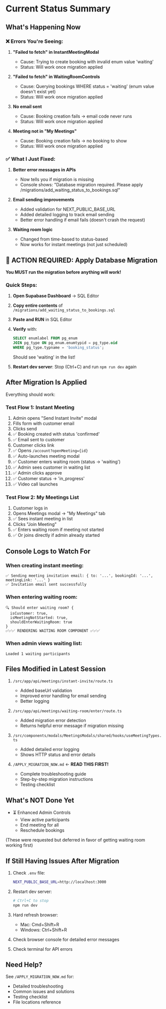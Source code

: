 # Current Status Summary

## What's Happening Now

### ❌ Errors You're Seeing:

1. **"Failed to fetch" in InstantMeetingModal**
   - Cause: Trying to create booking with invalid enum value 'waiting'
   - Status: Will work once migration applied

2. **"Failed to fetch" in WaitingRoomControls**
   - Cause: Querying bookings WHERE status = 'waiting' (enum value doesn't exist yet)
   - Status: Will work once migration applied

3. **No email sent**
   - Cause: Booking creation fails → email code never runs
   - Status: Will work once migration applied

4. **Meeting not in "My Meetings"**
   - Cause: Booking creation fails → no booking to show
   - Status: Will work once migration applied

### ✅ What I Just Fixed:

1. **Better error messages in APIs**
   - Now tells you if migration is missing
   - Console shows: "Database migration required. Please apply /migrations/add_waiting_status_to_bookings.sql"

2. **Email sending improvements**
   - Added validation for NEXT_PUBLIC_BASE_URL
   - Added detailed logging to track email sending
   - Better error handling if email fails (doesn't crash the request)

3. **Waiting room logic**
   - Changed from time-based to status-based
   - Now works for instant meetings (not just scheduled)

## 🚨 ACTION REQUIRED: Apply Database Migration

**You MUST run the migration before anything will work!**

### Quick Steps:

1. **Open Supabase Dashboard** → SQL Editor

2. **Copy entire contents** of `/migrations/add_waiting_status_to_bookings.sql`

3. **Paste and RUN** in SQL Editor

4. **Verify** with:
   ```sql
   SELECT enumlabel FROM pg_enum 
   JOIN pg_type ON pg_enum.enumtypid = pg_type.oid 
   WHERE pg_type.typname = 'booking_status';
   ```
   Should see 'waiting' in the list!

5. **Restart dev server**: Stop (Ctrl+C) and run `npm run dev` again

## After Migration Is Applied

Everything should work:

### Test Flow 1: Instant Meeting
1. Admin opens "Send Instant Invite" modal
2. Fills form with customer email
3. Clicks send
4. ✅ Booking created with status 'confirmed'
5. ✅ Email sent to customer
6. Customer clicks link
7. ✅ Opens `/account?openMeeting={id}`
8. ✅ Auto-launches meeting modal
9. ✅ Customer enters waiting room (status → 'waiting')
10. ✅ Admin sees customer in waiting list
11. ✅ Admin clicks approve
12. ✅ Customer status → 'in_progress'
13. ✅ Video call launches

### Test Flow 2: My Meetings List
1. Customer logs in
2. Opens Meetings modal → "My Meetings" tab
3. ✅ Sees instant meeting in list
4. Clicks "Join Meeting"
5. ✅ Enters waiting room if meeting not started
6. ✅ Or joins directly if admin already started

## Console Logs to Watch For

### When creating instant meeting:
```
✅ Sending meeting invitation email: { to: '...', bookingId: '...', meetingLink: '...' }
✅ Invitation email sent successfully
```

### When entering waiting room:
```
🔍 Should enter waiting room? {
  isCustomer: true,
  isMeetingNotStarted: true,
  shouldEnterWaitingRoom: true
}
✅✅✅ RENDERING WAITING ROOM COMPONENT ✅✅✅
```

### When admin views waiting list:
```
Loaded 1 waiting participants
```

## Files Modified in Latest Session

1. `/src/app/api/meetings/instant-invite/route.ts`
   - Added baseUrl validation
   - Improved error handling for email sending
   - Better logging

2. `/src/app/api/meetings/waiting-room/enter/route.ts`
   - Added migration error detection
   - Returns helpful error message if migration missing

3. `/src/components/modals/MeetingsModals/shared/hooks/useMeetingTypes.ts`
   - Added detailed error logging
   - Shows HTTP status and error details

4. `/APPLY_MIGRATION_NOW.md` ← **READ THIS FIRST!**
   - Complete troubleshooting guide
   - Step-by-step migration instructions
   - Testing checklist

## What's NOT Done Yet

- ⏳ Enhanced Admin Controls
  - View active participants
  - End meeting for all
  - Reschedule bookings
  
(These were requested but deferred in favor of getting waiting room working first)

## If Still Having Issues After Migration

1. Check `.env` file:
   ```bash
   NEXT_PUBLIC_BASE_URL=http://localhost:3000
   ```

2. Restart dev server:
   ```bash
   # Ctrl+C to stop
   npm run dev
   ```

3. Hard refresh browser:
   - Mac: Cmd+Shift+R
   - Windows: Ctrl+Shift+R

4. Check browser console for detailed error messages

5. Check terminal for API errors

## Need Help?

See `/APPLY_MIGRATION_NOW.md` for:
- Detailed troubleshooting
- Common issues and solutions  
- Testing checklist
- File locations reference
